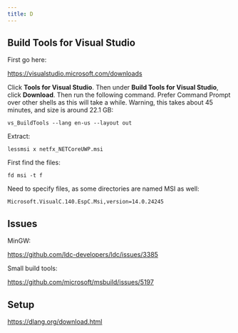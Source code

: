 ```yaml
---
title: D
---
```


## Build Tools for Visual Studio

First go here:

<https://visualstudio.microsoft.com/downloads>

Click **Tools for Visual Studio**. Then under **Build Tools for Visual Studio**,
click **Download**. Then run the following command. Prefer Command Prompt over
other shells as this will take a while. Warning, this takes about 45 minutes,
and size is around 22.1 GB:

~~~
vs_BuildTools --lang en-us --layout out
~~~

Extract:

~~~
lessmsi x netfx_NETCoreUWP.msi
~~~

First find the files:

~~~
fd msi -t f
~~~

Need to specify files, as some directories are named MSI as well:

~~~
Microsoft.VisualC.140.EspC.Msi,version=14.0.24245
~~~

## Issues

MinGW:

<https://github.com/ldc-developers/ldc/issues/3385>

Small build tools:

<https://github.com/microsoft/msbuild/issues/5197>

## Setup

<https://dlang.org/download.html>
